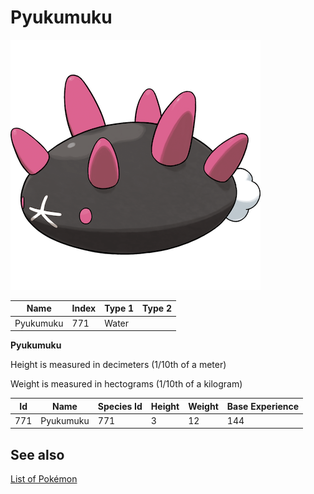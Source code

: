 # Pyukumuku


![Pyukumuku](images/771.png)

| **Name** | **Index** | **Type 1** | **Type 2** |
|----|----|----|----|
| Pyukumuku | 771 | Water  |  |

**Pyukumuku** 


Height is measured in decimeters (1/10th of a meter)

Weight is measured in hectograms (1/10th of a kilogram)

| **Id** | **Name** | **Species Id** | **Height** | **Weight** | **Base Experience** |
|--------|----------|----------------|------------|------------|---------------------|
| 771 | Pyukumuku | 771 | 3 | 12 | 144 |


## See also

[List of Pokémon](../pokemon.md)
